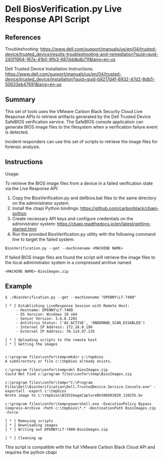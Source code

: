 # Dell BiosVerification.py Live Response API Script

## References

Troubleshooting: https://www.dell.com/support/manuals/us/en/04/trusted-device/trusted_device/results-troubleshooting-and-remediation?guid=guid-240f1964-167a-41b0-9fb3-687dddbdb71f&lang=en-us 

Dell Trusted Device Installation Instructions: https://www.dell.com/support/manuals/us/en/04/trusted-device/trusted_device/installation?guid=guid-b9217d4f-6932-47d2-8db5-50633eb47691&lang=en-us

## Summary

This set of tools uses the VMware Carbon Black Security Cloud Live Response APIs to retrieve artifacts generated by the Dell Trusted Device SafeBIOS verification service. The SafeBIOS console application can generate BIOS image files to the filesystem when a verification failure event is detected.

Incident responders can use this set of scripts to retrieve the image files for forensic analysis.


## Instructions

Usage:

To retrieve the BIOS image files from a device in a failed verification state via the Live Response API:


1. Copy the BiosVerification.py and dellbios.bat files to the same directory on the administrator system. 
2. Install the cbapi Python bindings: https://github.com/carbonblack/cbapi-python
3. Create necessary API keys and configure credentials on the administrator system: https://cbapi.readthedocs.io/en/latest/getting-started.html 
4. Run the provided BiosVerification.py utility with the following command line to target the failed system:
```
BiosVerification.py --get --machinename <MACHINE NAME>
```

If failed BIOS image files are found the script will retrieve the image files to the local administrator system in a compressed archive named 
```
<MACHINE NAME>-BiosImages.zip
```

## Example

```
$ ./BiosVerification.py --get --machinename "DPENNY\LT-7400"

[ * ] Establishing LiveResponse Session with Remote Host:
     - Hostname: DPENNY\LT-7400
     - OS Version: Windows 10 x64
     - Sensor Version: 3.6.0.1201
     - AntiVirus Status: ['AV_ACTIVE', 'ONDEMAND_SCAN_DISABLED']
     - Internal IP Address: 172.16.0.196
     - External IP Address: 70.114.97.235

[ * ] Uploading scripts to the remote host
[ * ] Getting the images


c:\program files\confer\temp>mkdir c:\tmpbios 
A subdirectory or file c:\tmpbios already exists.

c:\program files\confer\temp>del BiosImages.zip 
Could Not Find c:\program files\confer\temp\BiosImages.zip

c:\program files\confer\temp>"C:\Program Files\Dell\BiosVerification\Dell.TrustedDevice.Service.Console.exe" -exportall -export c:\tmpbios 
Wrote image to c:\tmpbios\BIOSImageCaptureBVS06092020_120255.bv

c:\program files\confer\temp>powershell.exe -ExecutionPolicy Bypass Compress-Archive -Path c:\tmpbios\*.* -DestinationPath BiosImages.zip -Force 

[ * ] Removing scripts
[ * ] Downloading images
[ * ] Writing out DPENNY\LT-7400-BiosImages.zip

[ * ] Cleaning up

```


This script is compatible with the full VMware Carbon Black Cloud API and requires the python cbapi